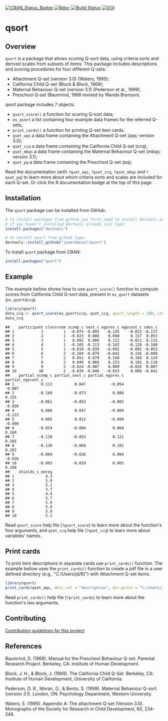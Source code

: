 <!-- README.md is generated from README.Rmd. Please edit that file -->
[![CRAN\_Status\_Badge](http://www.r-pkg.org/badges/version/qsort)](https://cran.r-project.org/package=qsort) [![Rdoc](http://www.rdocumentation.org/badges/version/qsort)](http://www.rdocumentation.org/packages/qsort) [![Build Status](https://travis-ci.org/joaordaniel/qsort.svg?branch=master)](https://travis-ci.org/joaordaniel/qsort) [![DOI](https://zenodo.org/badge/132877059.svg)](https://zenodo.org/badge/latestdoi/132877059)

qsort
=====

Overview
--------

`qsort` is a package that allows scoring Q-sort data, using criteria sorts and derived scales from subsets of items. This package includes descriptions and scoring procedures for four different Q-sets:

-   Attachment Q-set (version 3.0) (Waters, 1995);
-   California Child Q-set (Block & Block, 1969);
-   Maternal Behaviour Q-set (version 3.1) (Pederson et al., 1999);
-   Preschool Q-set (Baumrind, 1968 revised by Wanda Bronson).

qsort package includes 7 objects:

-   `qsort_score()` a function for scoring Q-sort data;
-   `ex_qsort` a list containing four example data frames for the referred Q-sets;
-   `print_cards()` a function for printing Q-set item cards.
-   `qset_aqs` a data frame containing the Attachment Q-set (aqs; version 3.0);
-   `qset_ccq` a data frame containing the California Child Q-set (ccq);
-   `qset_mbqs` a data frame containing the Maternal Behaviour Q-set (mbqs; version 3.1);
-   `qset_pq` a data frame containing the Preschool Q-set (pq);

Read the documentation (with `?qset_aqs`, `?qset_ccq`, `?qset_mbqs` and `?qset_pq`) to learn more about which criteria sorts and scales are included for each Q-set. Or click the R documentation badge at the top of this page.

Installation
------------

The `qsort` package can be installed from GitHub:

``` r
# to install packages from github you first need to install devtools package from CRAN.
# if you haven't installed devtools already just type:
install.packages("devtools")

# to install qsort from github type:
devtools::install_github("joaordaniel/qsort")
```

To install `qsort` package from CRAN:

``` r
install.packages("qsort")
```

Example
-------

The example bellow shows how to use `qsort_score()` function to compute scores from California Child Q-sort data, present in `ex_qsort` datasets (`ex_qsort$ccq`).

``` r
library(qsort)
data_ccq <- qsort_score(ex_qsort$ccq, qset_ccq, qsort_length = 100, item1 = "ccq1", subj_id = "participant", group_id = "classroom")
data_ccq
```

    ##    participant classroom scomp_c sest_c egores_c egocont_c sdes_c
    ## 1            1         1  -0.074 -0.093   -0.145    -0.012 -0.137
    ## 2            2         1  -0.023  0.008    0.090     0.157  0.053
    ## 3            3         1   0.092  0.086    0.112    -0.021  0.132
    ## 4            4         1  -0.105 -0.113   -0.182    -0.128 -0.160
    ## 5            5         1  -0.010 -0.039   -0.092    -0.092 -0.053
    ## 6            6         2  -0.104 -0.079   -0.042     0.156 -0.089
    ## 7            7         2   0.051  0.079    0.168     0.169  0.124
    ## 8            8         2   0.049  0.066    0.153     0.185  0.118
    ## 9            9         2  -0.024 -0.007    0.009    -0.026  0.007
    ## 10          10         2  -0.039 -0.046   -0.033     0.098 -0.042
    ##    partial_scomp_c partial_sest_c partial_egores_c partial_egocont_c
    ## 1            0.113          0.047           -0.054            -0.007
    ## 2           -0.160         -0.073            0.086             0.155
    ## 3           -0.061         -0.053           -0.002            -0.026
    ## 4            0.088          0.047           -0.089            -0.123
    ## 5            0.085          0.012           -0.090            -0.090
    ## 6           -0.054         -0.004            0.068             0.160
    ## 7           -0.139         -0.053            0.121             0.166
    ## 8           -0.130         -0.068            0.101             0.182
    ## 9           -0.069         -0.026            0.004            -0.026
    ## 10          -0.003         -0.019            0.005             0.100
    ##    shields_s_emreg
    ## 1              4.3
    ## 2              5.9
    ## 3              5.1
    ## 4              3.7
    ## 5              4.4
    ## 6              5.7
    ## 7              5.9
    ## 8              5.9
    ## 9              5.0
    ## 10             5.2

Read `qsort_score` help file (`?qsort_score`) to learn more about the function's four arguments, and `qset_ccq` help file (`?qset_ccq`) to learn more about variables' names.

Print cards
-----------

To print item descriptions in separate cards use `print_cards()` function. The example bellow uses the `print_cards()` function to create a pdf file in a user defined directory (e.g., "C:/Users/jd/R/") with Attachment Q-set items.

``` r
library(qsort)
print_cards(qset_aqs, desc_col = "description", dir.print = "C:/Users/jd/R/")
```

Read `print_cards()` help file (`?print_cards`) to learn more about the function's two arguments.

Contributing
------------

[Contribution guidelines for this project](.github/CONTRIBUTING.md)

References
----------

Baumrind, D. (1968). Manual for the Preschool Behaviour Q-set. Parental Research Project. Berkeley, CA: Institute of Human Development.

Block, J. H., & Block, J. (1969). The California Child Q-Set. Berkeley, CA: Institute of Human Development, University of California.

Pederson, D. R., Moran, G., & Bento, S. (1999). Maternal Behaviour Q-sort (version 3.1). London, ON: Psychology Department, Western University.

Waters, E. (1995). Appendix A: The attachment Q-set (Version 3.0). Monographs of the Society for Research in Child Development, 60, 234-246.
